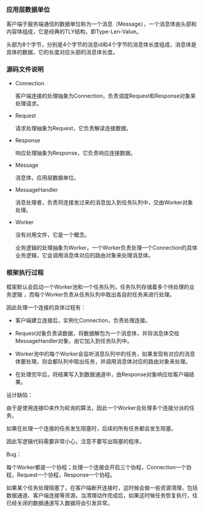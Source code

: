 ### 应用层数据单位

客户端于服务端通信的数据单位称为一个消息（Message），一个消息体由头部和内容体组成，它是经典的TLY结构，即Type-Len-Value。

头部为8个字节，分别是4个字节的消息id和4个字节的消息体长度组成，消息体是具体的数据，它的长度对应头部的消息体长度。



### 源码文件说明

- Connection

  客户端连接的处理抽象为Connection，负责调度Request和Response对象来处理请求。

- Request

  请求处理抽象为Request，它负责解读连接数据。

- Response

  响应处理抽象为Response，它负责响应连接数据。

- Message

  消息体，应用层数据单位。

- MessageHandler

  消息处理者，负责将连接发过来的消息加入到任务队列中，交由Worker对象处理。

- Worker

  没有对用文件，它是一个概念。

  业务逻辑的处理抽象为Worker，一个Worker负责处理一个Connection的具体业务逻辑，它会调用消息体对应的路由对象来处理消息体。



### 框架执行过程

框架默认会启动一个Worker池和一个任务队列，任务队列存储着多个待处理的业务逻辑 ，而每个Worker负责从任务队列中取出各自的任务来进行处理。

因此处理一个连接的具体过程有：

- 客户端建立连接后，实例化Connection，负责处理连接。

- Request对象负责读数据，将数据解包为一个消息体，并将消息体交给MessageHandler对象，由它加入到任务队列中。
- Worker池中的每个Worker会监听消息队列中的任务，如果发现有对应的消息体要处理，则会都队列中取出任务，并调用消息体对应的路由对象来处理。
- 在处理完毕后，将结果写入到数据通道中，由Response对象响应给客户端结果。











设计缺陷：

由于是使用连接ID来作为轮询的算法，因此一个Worker会处理多个连接分派的任务。

如果在处理一个连接的任务发生阻塞时，后续的所有任务都会发生阻塞。

因此写逻辑代码需要非常小心，注意不要写出阻塞的程序。



Bug：

每个Worker都是一个协程；处理一个连接会开启三个协程，Connection一个协程，Request一个协程，Response一个协程。

如果某个任务处理阻塞了，在客户端断开连接时，这时候会做一些资源清理，包括数据通道、客户端连接等资源。当清理动作完成后，如果这时候任务恢复执行，往已经关闭的数据通道写入数据将会引发异常。


